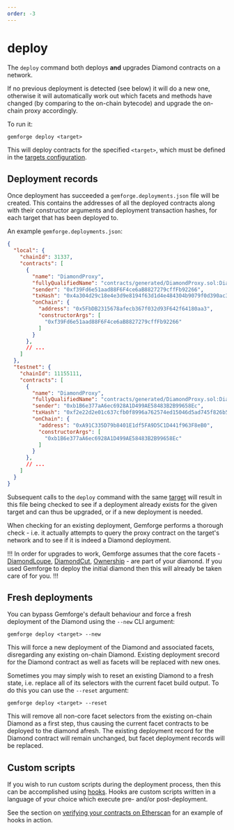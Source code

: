 ```yaml
---
order: -3
---
```


# deploy

The `deploy` command both deploys **and** upgrades Diamond contracts on a network.

If no previous deployment is detected (see below) it will do a new one, otherwise it will automatically work out which facets and methods have changed (by comparing to the on-chain bytecode) and upgrade the on-chain proxy accordingly.

To run it:

```shell
gemforge deploy <target>
```

This will deploy contracts for the specified `<target>`, which must be defined in the [targets configuration](../configuration//targets.md). 

## Deployment records

Once deployment has succeeded a `gemforge.deployments.json` file will be created. This contains the addresses of all the deployed contracts along with their constructor arguments and deployment transaction hashes, for each target that has been deployed to. 

An example `gemforge.deployments.json`:

```json
{
  "local": {
    "chainId": 31337,
    "contracts": [
      {
        "name": "DiamondProxy",
        "fullyQualifiedName": "contracts/generated/DiamondProxy.sol:DiamondProxy",
        "sender": "0xf39Fd6e51aad88F6F4ce6aB8827279cffFb92266",
        "txHash": "0x4a304d29c18e4e3d9e8194f63d1d4e484304b9079f0d390ac3c06a8790c1494b",
        "onChain": {
          "address": "0x5FbDB2315678afecb367f032d93F642f64180aa3",
          "constructorArgs": [
            "0xf39Fd6e51aad88F6F4ce6aB8827279cffFb92266"
          ]
        }
      },
      // ...
    ]
  },
  "testnet": {
    "chainId": 11155111,
    "contracts": [
      {
        "name": "DiamondProxy",
        "fullyQualifiedName": "contracts/generated/DiamondProxy.sol:DiamondProxy",
        "sender": "0xb1B6e377aA6ec6928A1D499AE58483B2B99658Ec",
        "txHash": "0xf2e22d2e01c637cfb0f8996a762574ed15046d5ad745f826b547ee74e1e67f4b",
        "onChain": {
          "address": "0xA91C335D79b8401E1df5FA9D5C1D441f963F8eB0",
          "constructorArgs": [
            "0xb1B6e377aA6ec6928A1D499AE58483B2B99658Ec"
          ]
        }
      },
      // ...
    ]
  }
}
```

Subsequent calls to the `deploy` command with the same [target](../configuration/targets.md) will result in this file being checked to see if a deployment already exists for the given target and can thus be upgraded, or if a new deployment is needed.

When checking for an existing deployment, Gemforge performs a thorough check - i.e. it actually attempts to query the proxy contract on the target's network and to see if it is indeed a Diamond deployment.

!!!
In order for upgrades to work, Gemforge assumes that the core facets - [DiamondLoupe](https://github.com/mudgen/diamond-2-hardhat/blob/main/contracts/facets/DiamondLoupeFacet.sol), [DiamondCut](https://github.com/mudgen/diamond-2-hardhat/blob/main/contracts/facets/DiamondCutFacet.sol), [Ownership](https://github.com/mudgen/diamond-2-hardhat/blob/main/contracts/facets/OwnershipFacet.sol) - are part of your diamond. If you used Gemforge to deploy the initial diamond then this will already be taken care of for you.
!!!

## Fresh deployments

You can bypass Gemforge's default behaviour and force a fresh deployment of the Diamond using the `--new` CLI argument:

```shell
gemforge deploy <target> --new
```

This will force a new deployment of the Diamond and associated facets, disregarding any existing on-chain Diamond. Existing deployment srecord for the Diamond contract as well as facets will be replaced with new ones.

Sometimes you may simply wish to reset an existing Diamond to a fresh state, i.e. replace all of its selectors with the current facet build output. To do this you can use the `--reset` argument:

```shell
gemforge deploy <target> --reset
```

This will remove all non-core facet selectors from the existing on-chain Diamond as a first step, thus causing the current facet contracts to be deployed to the diamond afresh. The existing deployment record for the Diamond contract will remain unchanged, but facet deployment records will be replaced.

## Custom scripts

If you wish to run custom scripts during the deployment process, then this can be accomplished using [hooks](../configuration/hooks.md). Hooks are custom scripts written in a language of your choice which execute pre- and/or post-deployment.

See the section on [verifying your contracts on Etherscan](../development/etherscan.md) for an example of hooks in action.